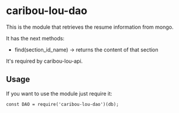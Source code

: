 # caribou-lou-dao

This is the module that retrieves the resume information from mongo.

It has the next methods:
* find(section_id_name) -> returns the content of that section

It's required by caribou-lou-api.

## Usage

If you want to use the module just require it:

```
const DAO = require('caribou-lou-dao')(db);
```
